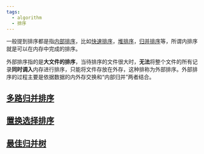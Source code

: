 ```yaml
---
tags:
  - algorithm
  - 排序
---
```


一般提到排序都是指[内部排序](内部排序.md)，比如[快速排序](快速排序.md)，[堆排序](堆排序.md)，[归并排序](归并排序.md)等，所谓内排序就是可以在内存中完成的排序。

外部排序指的是**大文件的排序**，当待排序的文件很大时，**无法**将整个文件的所有记录**同时调入**内存进行排序，只能将文件存放在外存，这种排称为外部排序。外部排序的过程主要是依据数据的内外存交换和“内部归并”两者结合。

## [多路归并排序](多路归并排序.md)

## [置换选择排序](置换选择排序.md)



## [最佳归并树](最佳归并树.md)
